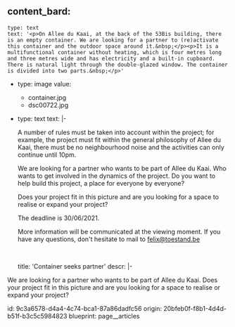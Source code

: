content_bard:
  -
    type: text
    text: '<p>On Allee du Kaai, at the back of the 53Bis building, there is an empty container. We are looking for a partner to (re)activate this container and the outdoor space around it.&nbsp;</p><p>It is a multifunctional container without heating, which is four metres long and three metres wide and has electricity and a built-in cupboard. There is natural light through the double-glazed window. The container is divided into two parts.&nbsp;</p>'
  -
    type: image
    value:
      - container.jpg
      - dsc00722.jpg
  -
    type: text
    text: |-
      <p>A number of rules must be taken into account within the project; for example, the project must fit within the general philosophy of Allee du Kaai, there must be no neighbourhood noise and the activities can only continue until 10pm.&nbsp;</p><p>We are looking for a partner who wants to be part of Allee du Kaai. Who wants to get involved in the dynamics of the project. Do you want to help build this project, a place for everyone by everyone?

      Does your project fit in this picture and are you looking for a space to realise or expand your project?&nbsp;</p><p>The deadline is 30/06/2021.&nbsp;</p><p>More information will be communicated at the viewing moment.  If you have any questions, don't hesitate to mail to <a href="felix@toestand.be">felix@toestand.be</a></p><p><br></p>
title: 'Container seeks partner'
descr: |-
  <p>We are looking for a partner who wants to be part of Allee du Kaai. Does your project fit in this picture and are you looking for a space to realise or expand your project?
  </p>
id: 9c3a6578-d4a4-4c74-bca1-87a86dadfc56
origin: 20bfeb0f-f8b1-4d4d-b51f-b3c5c5984823
blueprint: page__articles
